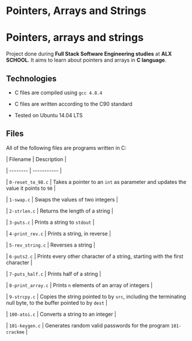# Pointers, Arrays and Strings

# Pointers, arrays and strings



Project done during **Full Stack Software Engineering studies** at **ALX SCHOOL**. It aims to learn about pointers and arrays in **C language**.



## Technologies

* C files are compiled using `gcc 4.8.4`

* C files are written according to the C90 standard

* Tested on Ubuntu 14.04 LTS



## Files

All of the following files are programs written in C:



| Filename | Description |

| -------- | ----------- |

| `0-reset_to_98.c` | Takes a pointer to an `int` as parameter and updates the value it points to `98` |

| `1-swap.c` | Swaps the values of two integers |

| `2-strlen.c` | Returns the length of a string |

| `3-puts.c` | Prints a string to `stdout` |

| `4-print_rev.c` | Prints a string, in reverse |

| `5-rev_string.c` | Reverses a string |

| `6-puts2.c` | Prints every other character of a string, starting with the first character |

| `7-puts_half.c` | Prints half of a string |

| `8-print_array.c` | Prints `n` elements of an array of integers |

| `9-strcpy.c` | Copies the string pointed to by `src`, including the terminating null byte, to the buffer pointed to by `dest` |

| `100-atoi.c` | Converts a string to an integer |

| `101-keygen.c` | Generates random valid passwords for the program `101-crackme` |